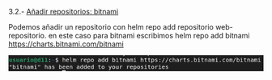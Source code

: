 3.2.- [Añadir repositorios: bitnami](https://github.com/mikkgh/helm/blob/main/3.2.md)

Podemos añadir un repositorio con helm repo add repositorio web-repositorio.
en este caso para bitnami escribimos helm repo add bitnami https://charts.bitnami.com/bitnami

![imagen](https://github.com/mikkgh/helm/blob/main/imagenes/3.2.png)
